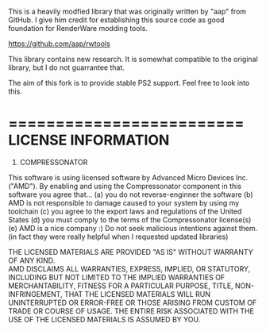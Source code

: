This is a heavily modfied library that was originally written by "aap" from GitHub.
I give him credit for establishing this source code as good foundation for RenderWare modding tools.

https://github.com/aap/rwtools

This library contains new research. It is somewhat compatible to the original library,
but I do not guarrantee that.

The aim of this fork is to provide stable PS2 support. Feel free to look into this.

=========================
LICENSE INFORMATION
=========================

1. COMPRESSONATOR

This software is using licensed software by Advanced Micro Devices Inc. ("AMD").
By enabling and using the Compressonator component in this software you agree
that...
(a) you do not reverse-enginner the software
(b) AMD is not responsible to damage caused to your system by using my toolchain
(c) you agree to the export laws and regulations of the United States
(d) you must comply to the terms of the Compressonator license(s)
(e) AMD is a nice company :) Do not seek malicious intentions against them.
(in fact they were really helpful when I requested updated libraries)

THE LICENSED MATERIALS ARE PROVIDED "AS IS" WITHOUT WARRANTY OF ANY KIND.  
AMD DISCLAIMS ALL WARRANTIES, EXPRESS, IMPLIED, OR STATUTORY, INCLUDING BUT 
NOT LIMITED TO THE IMPLIED WARRANTIES OF MERCHANTABILITY, FITNESS FOR A 
PARTICULAR PURPOSE, TITLE, NON-INFRINGEMENT, THAT THE LICENSED MATERIALS WILL 
RUN UNINTERRUPTED OR ERROR-FREE OR THOSE ARISING FROM CUSTOM OF TRADE OR 
COURSE OF USAGE.  THE ENTIRE RISK ASSOCIATED WITH THE USE OF THE 
LICENSED MATERIALS IS ASSUMED BY YOU. 